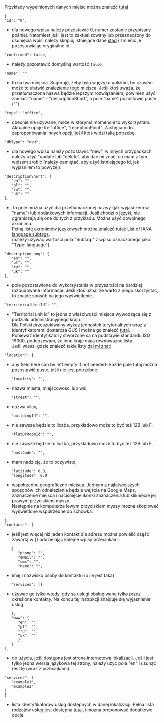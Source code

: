 Przykłady wypełnionych danych miejsc można znaleźć  [tutaj](https://github.com/AdamGiergun/IfR-data/blob/main/data/spots.json)
```
{
"id": "0",
```
- dla nowego wpisu należy pozostawić 0, numer zostanie przypisany później. Natomiest jeśli jest to zaktualizowany lub przeznaczony do usunięcia wpis, należy skopiuj istniejące dane [stąd](https://github.com/AdamGiergun/IfR-data/blob/main/data/spots.json) i zmienić je pozostawiając oryginalne id.
```
"confirmed": false,
```
- należy pozostawić domyślną wartość `false`,
```
"name": "",
```
- to nazwa miejsca. Sugeruję, żeby była w języku polskim, bo czasem może to ułatwić znalezienie tego miejsca. Jeśli ktoś uważa, że przetłumaczona nazwa będzie lepszym rozwiązaniem, powinien użyć zamiast "name" - "descriptionShort", a pole "name" pozostawić puste ("")
```
"type": "office",
```
- obecnie nie używane, może w którymś momencie to wykorzystam. Aktualne opcje to: "office", "receptionPoint". Zachęcam do zaproponowania innych opcji, jeśli ktoś widzi taką potrzebę.
```
"dbType": "new",
```
- dla nowego wpisu należy pozostawić "new", w innych przypadkach należy użyć "update lub "delete", aby dać mi znać, co mam z tym wpisem zrobić (należy pamiętać, aby użyć istniejącego id, jak wyjaśniłem to powyżej).
```
"descriptionShort": {
   "en": "",
   "pl": "",
   "ru": "",
   "uk": ""
},
```
- To pole można użyć dla przetłumaczonej nazwy (jak wyjaśniłem w "name") lub dodatkowych informacji. Jeśli chodzi o języki, nie ograniczają się one do tych z przykładu. Można użyć dowolnego akronimu.<br>
  Pełną listę akronimów językowych można znaleźć tutaj: [List of IANA language subtags](https://www.iana.org/assignments/language-subtag-registry/language-subtag-registry).<br>
  (należy używać wartości pola "Subtag:" z wpisu oznaczonego jako "Type: language")
```
"descriptionLong": {
   "en": "",
   "pl": "",
   "ru": "",
   "uk": ""
},
```
- pole pozostawione do wykorzystania w przyszłości na bardziej rozbudowane informacje. Jeśli ktoś uzna, że warto z niego skorzystać, to znajdę sposób na jego wyświetlenie.
```
"territorialUnitId": "",
```
- "Territorial unit id" to jedna z właściwości miejsca wywodząca się z podziału administracyjnego kraju.<br>
  Dla Polski przeszukiwalny wykaz jednostek terytorialnych wraz z identyfikatorami dostarcza GUS i można go znaleźć [tutaj](https://eteryt.stat.gov.pl/eTeryt/rejestr_teryt/udostepnianie_danych/baza_teryt/uzytkownicy_indywidualni/wyszukiwanie/wyszukiwanie.aspx?contrast=default).<br>
  Ponieważ identyfikatory stworzone są na podstawie standardu ISO 19000, podejrzewam, że inne kraje mają równoważne listy.<br>
  Jeśli wiesz, gdzie znaleźć takie listy [daj mi znać](https://github.com/AdamGiergun/IfR-data/issues/2)
```
"location": {
```
- any field here can be left empty if not needed- każde pole tutaj można pozostawić puste, jeśli nie jest potrzebne.
```
   "locality": "",
```
- nazwa miasta, miejscowości lub wsi,
```
   "street": "",
```
- nazwa ulicy,
```
   "buildingId": "",
```
- nie zawsze będzie to liczba, przykładowo może to być też 12B lub F,
```
   "flatOrRoomId": "",
```
- nie zawsze będzie to liczba, przykładowo może to być też 12B lub F,
```
   "postCode": "",
```
- mam nadzieję, że to oczywiste,
```
   "latitude": 0.0,
   "longitude": 0.0
```
- współrzędne geograficzne miejsca. Jednym z najłatwiejszych sposobów ich odnalezienia będzie wejście na Google Maps, zaznaczenie miejsca i naciśnięcie ikonki zaznaczenia lub kliknięcie jej prawym przyciskiem myszy.<br>
  Następnie na komputerze lewym przyciskiem myszy można skopiować wyświetlone współrzędne do schowka.
```
},
"contacts": [
```
- jeśli jest więcej niż jeden kontakt dla adresu można powielić część zawartą w {} oddzielając kolejne wpisy przecinkami.
```
   {
      "phone": "",
      "eMail": "",
      "sms": "",
      "name": "",
```
- imię i nazwisko osoby do kontaktu (o ile jest taka)
```
   "services": []
```
- używać go tylko wtedy, gdy są usługi obsługiwane tylko przez określone kontakty. Na końcu tej instrukcji znajduje się wyjaśnienie usług.
```
   },
   "www": {
      "en": "",
      "pl": "",
      "ru": "",
      "uk": ""
      }
   }
],
```
- do użycia, jeśli dostępna jest strona internetowa lokalizacji. Jeśli jest tylko jedna wersja językowa tej strony, należy użyć pola "en" i usunąć resztę (wraz z przecinkami).
```
"services": [
   "example1",
   "example2"   
]
}
```
- lista identyfikatorów usług dostępnych w danej lokalizacji. Pełna lista rodzajów usług jest dostępna [tutaj](https://github.com/AdamGiergun/IfR-data/blob/main/data/services.json), i można proponować dodatkowe opcje.